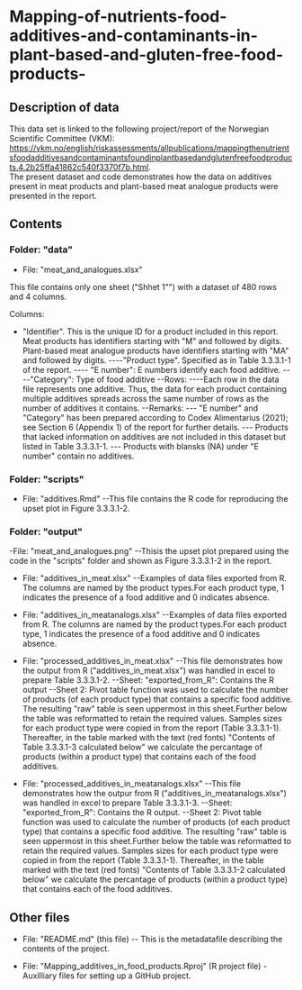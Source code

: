 # Mapping-of-nutrients-food-additives-and-contaminants-in-plant-based-and-gluten-free-food-products-

## Description of data
This data set is linked to the following project/report of the Norwegian Scientific Committee (VKM): <https://vkm.no/english/riskassessments/allpublications/mappingthenutrientsfoodadditivesandcontaminantsfoundinplantbasedandglutenfreefoodproducts.4.2b25ffa41862c540f3370f7b.html>.  
The present dataset and code demonstrates how the data on additives present in meat products and plant-based meat analogue products were presented in the report.

## Contents

### Folder: "data"

- File: "meat_and_analogues.xlsx"

This file contains only one sheet ("Shhet 1"") with a dataset of 480 rows and 4 columns.  

Columns:
* "Identifier". This is the unique ID for a product included in this                       report. Meat products has identifiers starting with "M"                     and followed by digits. Plant-based meat analogue                          products have identifiers starting with "MA" and                           followed by digits.
----"Product type". Specified as in Table 3.3.3.1-1 of the report.
---- "E number": E numbers identify each food additive.
----"Category": Type of food additive
--Rows:
----Each row in the data file represents one additive. Thus, the data for each product containing multiple additives spreads across the same number of rows as the number of additives it contains.
--Remarks: 
--- "E number" and "Category" has been prepared according to Codex Alimentarius (2021); see Section 6 (Appendix 1) of the report for further details.
--- Products that lacked information on additives are not included in this dataset but listed in Table 3.3.3.1-1.
--- Products with blansks (NA) under "E number" contain no additives.


### Folder: "scripts"

- File: "additives.Rmd"
--This file contains the R code for reproducing the upset plot in Figure 3.3.3.1-2.

### Folder: "output"

-File: "meat_and_analogues.png"
--Thisis the upset plot prepared using the code in the "scripts" folder and shown as Figure 3.3.3.1-2 in the report.

- File: "additives_in_meat.xlsx"
--Examples of data files exported from R. The columns are named by the product types.For each product type, 1 indicates the presence of a food additive and 0 indicates absence.

- File: "additives_in_meatanalogs.xlsx"
--Examples of data files exported from R. The columns are named by the product types.For each product type, 1 indicates the presence of a food additive and 0 indicates absence.

- File: "processed_additives_in_meat.xlsx"
--This file demonstrates how the output from R ("additives_in_meat.xlsx") was handled in excel to prepare Table 3.3.3.1-2.
--Sheet: "exported_from_R": Contains the R output
--Sheet 2: Pivot table function was used to calculate the number of products (of each product type) that contains a specific food additive. The resulting "raw" table is seen uppermost in this sheet.Further below the table was reformatted to retain the required values. Samples sizes for each product type were copied in from the report (Table 3.3.3.1-1). Thereafter, in the table marked with the text (red fonts) "Contents of Table 3.3.3.1-3 calculated below" we calculate the percantage of products (within a product type) that contains each of the food additives. 

- File: "processed_additives_in_meatanalogs.xlsx"
--This file demonstrates how the outpur from R ("additives_in_meatanalogs.xlsx") was handled in excel to prepare Table 3.3.3.1-3.
--Sheet: "exported_from_R": Contains the R output.
--Sheet 2: Pivot table function was used to calculate the number of products (of each product type) that contains a specific food additive. The resulting "raw" table is seen uppermost in this sheet.Further below the table was reformatted to retain the required values. Samples sizes for each product type were copied in from the report (Table 3.3.3.1-1). Thereafter, in the table marked with the text (red fonts) "Contents of Table 3.3.3.1-2 calculated below" we calculate the percantage of products (within a product type) that contains each of the food additives.

## Other files

- File: "README.md" (this file)
-- This is the metadatafile describing the contents of the project.

- File: "Mapping_additives_in_food_products.Rproj" (R project file)
-Auxilliary files for setting up a GitHub project.